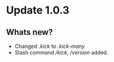 # Update 1.0.3

## Whats new?
- Changed _.kick_ to _.kick-many_
- Slash command _/kick_, _/version_ added.
